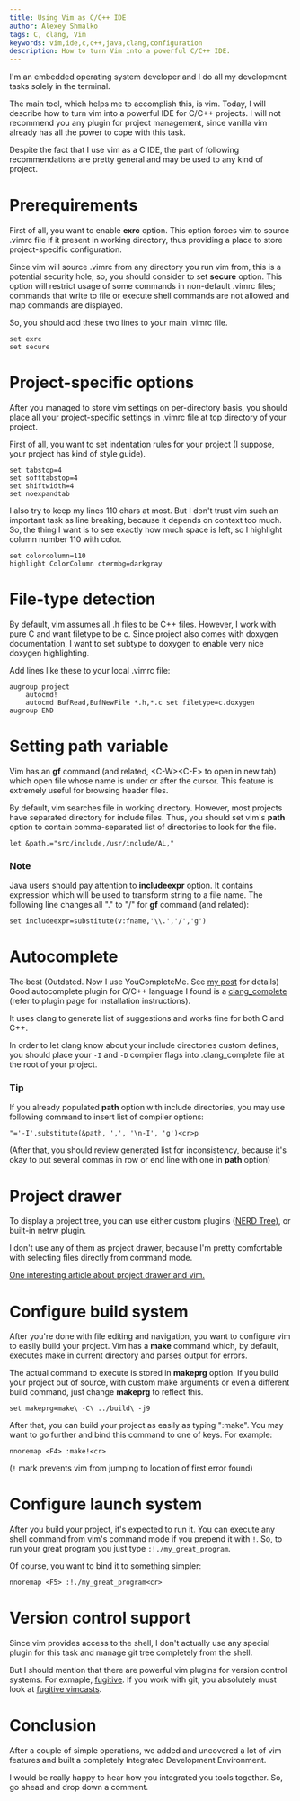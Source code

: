 ```yaml
---
title: Using Vim as C/C++ IDE
author: Alexey Shmalko
tags: C, clang, Vim
keywords: vim,ide,c,c++,java,clang,configuration
description: How to turn Vim into a powerful C/C++ IDE.
---
```


I'm an embedded operating system developer and I do all my development tasks solely in the terminal. 

The main tool, which helps me to accomplish this, is vim. Today, I will describe how to turn vim into a powerful IDE for C/C++ projects. I will not recommend you any plugin for project management, since vanilla vim already has all the power to cope with this task.

Despite the fact that I use vim as a C IDE, the part of following recommendations are pretty general and may be used to any kind of project.

<!--more-->

# Prerequirements #
First of all, you want to enable <b>exrc</b> option. This option forces vim to source .vimrc file if it present in working directory, thus providing a place to store project-specific configuration.

Since vim will source .vimrc from any directory you run vim from, this is a potential security hole; so, you should consider to set <b>secure</b> option. This option will restrict usage of some commands in non-default .vimrc files; commands that write to file or execute shell commands are not allowed and map commands are displayed.

So, you should add these two lines to your main .vimrc file.

	set exrc
	set secure

# Project-specific options #
After you managed to store vim settings on per-directory basis, you should place all your project-specific settings in .vimrc file at top directory of your project.

First of all, you want to set indentation rules for your project (I suppose, your project has kind of style guide).
	
	set tabstop=4
	set softtabstop=4
	set shiftwidth=4
	set noexpandtab

I also try to keep my lines 110 chars at most. But I don't trust vim such an important task as line breaking, because it depends on context too much. So, the thing I want is to see exactly how much space is left, so I highlight column number 110 with color.

	set colorcolumn=110
	highlight ColorColumn ctermbg=darkgray

# File-type detection #
By default, vim assumes all .h files to be C++ files. However, I work with pure C and want filetype to be c. Since project also comes with doxygen documentation, I want to set subtype to doxygen to enable very nice doxygen highlighting.

Add lines like these to your local .vimrc file:

```
augroup project
    autocmd!
    autocmd BufRead,BufNewFile *.h,*.c set filetype=c.doxygen
augroup END
```

# Setting path variable #
Vim has an <b>gf</b> command (and related, \<C-W>\<C-F> to open in new tab) which open file whose name is under or after the cursor. This feature is extremely useful for browsing header files.

By default, vim searches file in working directory. However, most projects have separated directory for include files. Thus, you should set vim's <b>path</b> option to contain comma-separated list of directories to look for the file.

	let &path.="src/include,/usr/include/AL,"

### Note ###
Java users should pay attention to <b>includeexpr</b> option. It contains expression which will be used to transform string to a file name. The following line changes all "." to "/" for <b>gf</b> command (and related):

	set includeexpr=substitute(v:fname,'\\.','/','g')

# Autocomplete #
~~The best~~ (Outdated. Now I use YouCompleteMe. See [my post](/2014/youcompleteme-ultimate-autocomplete-plugin-for-vim/) for details) Good autocomplete plugin for C/C++ language I found is a [clang\_complete](https://github.com/Rip-Rip/clang_complete) (refer to plugin page for installation instructions).

It uses clang to generate list of suggestions and works fine for both C and C++.

In order to let clang know about your include directories custom defines, you should place your `-I` and `-D` compiler flags into .clang_complete file at the root of your project.

### Tip ###
If you already populated <b>path</b> option with include directories, you may use following command to insert list of compiler options:

	"='-I'.substitute(&path, ',', '\n-I', 'g')<cr>p

(After that, you should review generated list for inconsistency, because it's okay to put several commas in row or end line with one in <b>path</b> option)

# Project drawer #
To display a project tree, you can use either custom plugins ([NERD Tree](https://github.com/scrooloose/nerdtree)), or built-in netrw plugin.

I don't use any of them as project drawer, because I'm pretty comfortable with selecting files directly from command mode.

[One interesting article about project drawer and vim.](http://vimcasts.org/blog/2013/01/oil-and-vinegar-split-windows-and-project-drawer/)

# Configure build system #
After you're done with file editing and navigation, you want to configure vim to easily build your project. Vim has a <b>make</b> command which, by default, executes make in current directory and parses output for errors.

The actual command to execute is stored in <b>makeprg</b> option. If you build your project out of source, with custom make arguments or even a different build command, just change <b>makeprg</b> to reflect this.

	set makeprg=make\ -C\ ../build\ -j9

After that, you can build your project as easily as typing ":make". You may want to go further and bind this command to one of keys. For example:

	nnoremap <F4> :make!<cr>

(`!` mark prevents vim from jumping to location of first error found)

# Configure launch system #
After you build your project, it's expected to run it. You can execute any shell command from vim's command mode if you prepend it with `!`. So, to run your great program you just type `:!./my_great_program`.

Of course, you want to bind it to something simpler:

	nnoremap <F5> :!./my_great_program<cr>

# Version control support #
Since vim provides access to the shell, I don't actually use any special plugin for this task and manage git tree completely from the shell.

But I should mention that there are powerful vim plugins for version control systems. For exmaple, [fugitive](https://github.com/tpope/vim-fugitive). If you work with git, you absolutely must look at [fugitive vimcasts](http://vimcasts.org/episodes/fugitive-vim---a-complement-to-command-line-git/).

# Conclusion #
After a couple of simple operations, we added and uncovered a lot of vim features and built a completely Integrated Development Environment.

I would be really happy to hear how you integrated you tools together. So, go ahead and drop down a comment.
